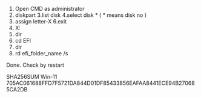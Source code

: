 1. Open CMD as administrator
2. diskpart
3.list disk
4.select disk * ( * means disk no )
5. assign letter-X
6.exit
7. X:
8. dir
9. cd EFI
10. dir
11. rd efi_folder_name /s

Done. Check by restart


SHA256SUM Win-11 705AC061688FFD7F5721DA844D01DF85433856EAFAA8441ECE94B270685CA2DB
